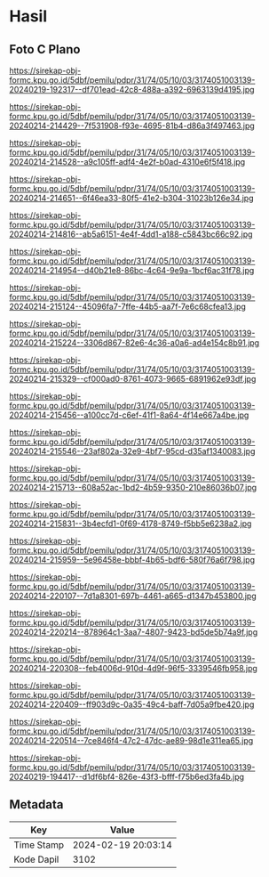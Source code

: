 # Hasil

## Foto C Plano

https://sirekap-obj-formc.kpu.go.id/5dbf/pemilu/pdpr/31/74/05/10/03/3174051003139-20240219-192317--df701ead-42c8-488a-a392-6963139d4195.jpg

https://sirekap-obj-formc.kpu.go.id/5dbf/pemilu/pdpr/31/74/05/10/03/3174051003139-20240214-214429--7f531908-f93e-4695-81b4-d86a3f497463.jpg

https://sirekap-obj-formc.kpu.go.id/5dbf/pemilu/pdpr/31/74/05/10/03/3174051003139-20240214-214528--a9c105ff-adf4-4e2f-b0ad-4310e6f5f418.jpg

https://sirekap-obj-formc.kpu.go.id/5dbf/pemilu/pdpr/31/74/05/10/03/3174051003139-20240214-214651--6f46ea33-80f5-41e2-b304-31023b126e34.jpg

https://sirekap-obj-formc.kpu.go.id/5dbf/pemilu/pdpr/31/74/05/10/03/3174051003139-20240214-214816--ab5a6151-4e4f-4dd1-a188-c5843bc66c92.jpg

https://sirekap-obj-formc.kpu.go.id/5dbf/pemilu/pdpr/31/74/05/10/03/3174051003139-20240214-214954--d40b21e8-86bc-4c64-9e9a-1bcf6ac31f78.jpg

https://sirekap-obj-formc.kpu.go.id/5dbf/pemilu/pdpr/31/74/05/10/03/3174051003139-20240214-215124--45096fa7-7ffe-44b5-aa7f-7e6c68cfea13.jpg

https://sirekap-obj-formc.kpu.go.id/5dbf/pemilu/pdpr/31/74/05/10/03/3174051003139-20240214-215224--3306d867-82e6-4c36-a0a6-ad4e154c8b91.jpg

https://sirekap-obj-formc.kpu.go.id/5dbf/pemilu/pdpr/31/74/05/10/03/3174051003139-20240214-215329--cf000ad0-8761-4073-9665-6891962e93df.jpg

https://sirekap-obj-formc.kpu.go.id/5dbf/pemilu/pdpr/31/74/05/10/03/3174051003139-20240214-215456--a100cc7d-c6ef-41f1-8a64-4f14e667a4be.jpg

https://sirekap-obj-formc.kpu.go.id/5dbf/pemilu/pdpr/31/74/05/10/03/3174051003139-20240214-215546--23af802a-32e9-4bf7-95cd-d35af1340083.jpg

https://sirekap-obj-formc.kpu.go.id/5dbf/pemilu/pdpr/31/74/05/10/03/3174051003139-20240214-215713--608a52ac-1bd2-4b59-9350-210e86036b07.jpg

https://sirekap-obj-formc.kpu.go.id/5dbf/pemilu/pdpr/31/74/05/10/03/3174051003139-20240214-215831--3b4ecfd1-0f69-4178-8749-f5bb5e6238a2.jpg

https://sirekap-obj-formc.kpu.go.id/5dbf/pemilu/pdpr/31/74/05/10/03/3174051003139-20240214-215959--5e96458e-bbbf-4b65-bdf6-580f76a6f798.jpg

https://sirekap-obj-formc.kpu.go.id/5dbf/pemilu/pdpr/31/74/05/10/03/3174051003139-20240214-220107--7d1a8301-697b-4461-a665-d1347b453800.jpg

https://sirekap-obj-formc.kpu.go.id/5dbf/pemilu/pdpr/31/74/05/10/03/3174051003139-20240214-220214--878964c1-3aa7-4807-9423-bd5de5b74a9f.jpg

https://sirekap-obj-formc.kpu.go.id/5dbf/pemilu/pdpr/31/74/05/10/03/3174051003139-20240214-220308--feb4006d-910d-4d9f-96f5-3339546fb958.jpg

https://sirekap-obj-formc.kpu.go.id/5dbf/pemilu/pdpr/31/74/05/10/03/3174051003139-20240214-220409--ff903d9c-0a35-49c4-baff-7d05a9fbe420.jpg

https://sirekap-obj-formc.kpu.go.id/5dbf/pemilu/pdpr/31/74/05/10/03/3174051003139-20240214-220514--7ce846f4-47c2-47dc-ae89-98d1e311ea65.jpg

https://sirekap-obj-formc.kpu.go.id/5dbf/pemilu/pdpr/31/74/05/10/03/3174051003139-20240219-194417--d1df6bf4-826e-43f3-bfff-f75b6ed3fa4b.jpg


## Metadata

| Key        | Value               |
| ---------- | ------------------- |
| Time Stamp | 2024-02-19 20:03:14 |
| Kode Dapil | 3102                |



